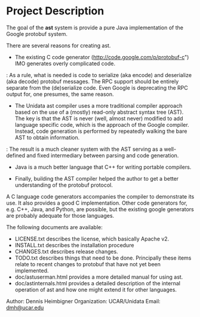 # Project Description
The goal of the **ast** system is provide a pure Java implementation of the Google protobuf system.

There are several reasons for creating ast.
* The existing C code generator (http://code.google.com/p/protobuf-c") IMO generates overly complicated code.

: As a rule, what is needed is code to serialize (aka encode) and deserialize (aka decode) protobuf messages.  The RPC support should be entirely separate from the (de)serialize code.  Even Google is deprecating the RPC output for, one presumes, the same reason.

* The Unidata ast compiler uses a more traditional compiler approach based on the use of a (mostly) read-only abstract syntax tree (AST). The key is that the AST is never (well, almost never) modified to add language specific code, which is the approach of the Google compiler. Instead, code generation is performed by repeatedly walking the bare AST to obtain information.

: The result is a much cleaner system with the AST serving as a well-defined and fixed intermediary between parsing and code generation.

* Java is a much better language that C++ for writing portable compilers.

* Finally, building the AST compiler helped the author to get a better understanding of the protobuf protocol.

A C language code generators accompanies the compiler to demonstrate its use. It also provides a good C implementation. Other code generators for, e.g. C++, Java, and Python, are possible, but the existing google generators are probably adequate for those languages.

The following documents are available: 
* LICENSE.txt describes the license, which basically Apache v2. 
* INSTALL.txt describes the installation procedure 
* CHANGES.txt describes release changes. 
* TODO.txt describes things that need to be done. Principally these items relate to recent changes to protobuf that have not yet been implemented.
* doc/astuserman.html provides a more detailed manual for using ast. 
* doc/astinternals.html provides a detailed description of the internal operation of ast and how one might extend it for other languages.

Author: Dennis Heimbigner
Organization: UCAR/Unidata
Email: dmh@ucar.edu
